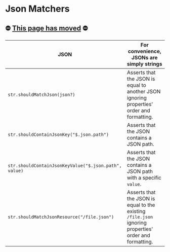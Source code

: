 Json Matchers
=============

## ⛔️ [This page has moved](https://kotest.io/docs/assertions/json-matchers.html) ⛔ ️


| JSON | For convenience, JSONs are simply strings |
| -------- | ---- |
| `str.shouldMatchJson(json?)` | Asserts that the JSON is equal to another JSON ignoring properties' order and formatting. |
| `str.shouldContainJsonKey("$.json.path")` | Asserts that the JSON contains a JSON path. |
| `str.shouldContainJsonKeyValue("$.json.path", value)` | Asserts that the JSON contains a JSON path with a specific `value`. |
| `str.shouldMatchJsonResource("/file.json")` | Asserts that the JSON is equal to the existing `/file.json` ignoring properties' order and formatting. |
